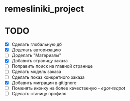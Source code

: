 # remesliniki_project

# TODO

- [x] Сделать глобальную дб
- [x] Доделать авторизацию
- [ ] Доделать "Материалы"
- [x] Добавить страницу заказа
- [ ] Поправить поиск на главной странице
- [ ] Сделать модель заказа
- [ ] Сделать показ конкретного заказа
- [x] Добавить миграции в gitignore
- [ ] Поменять иконку на более качественую - *egor-teapot*
- [ ] Сделать станицу профиля
